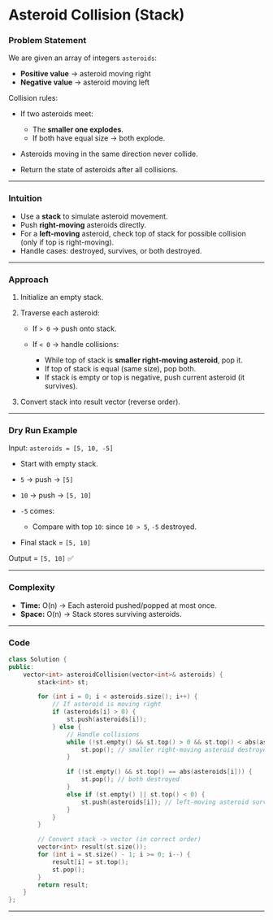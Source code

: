 # Asteroid Collision (Stack)

### Problem Statement

We are given an array of integers `asteroids`:

* **Positive value** → asteroid moving right
* **Negative value** → asteroid moving left

Collision rules:

* If two asteroids meet:

  * The **smaller one explodes**.
  * If both have equal size → both explode.
* Asteroids moving in the same direction never collide.
* Return the state of asteroids after all collisions.

---

### Intuition

* Use a **stack** to simulate asteroid movement.
* Push **right-moving** asteroids directly.
* For a **left-moving** asteroid, check top of stack for possible collision (only if top is right-moving).
* Handle cases: destroyed, survives, or both destroyed.

---

### Approach

1. Initialize an empty stack.
2. Traverse each asteroid:

   * If `> 0` → push onto stack.
   * If `< 0` → handle collisions:

     * While top of stack is **smaller right-moving asteroid**, pop it.
     * If top of stack is equal (same size), pop both.
     * If stack is empty or top is negative, push current asteroid (it survives).
3. Convert stack into result vector (reverse order).

---

### Dry Run Example

Input: `asteroids = [5, 10, -5]`

* Start with empty stack.
* `5` → push → `[5]`
* `10` → push → `[5, 10]`
* `-5` comes:

  * Compare with top `10`: since `10 > 5`, `-5` destroyed.
* Final stack = `[5, 10]`

Output = `[5, 10]` ✅

---

### Complexity

* **Time:** O(n) → Each asteroid pushed/popped at most once.
* **Space:** O(n) → Stack stores surviving asteroids.

---

### Code

```cpp
class Solution {
public:
    vector<int> asteroidCollision(vector<int>& asteroids) {
        stack<int> st;

        for (int i = 0; i < asteroids.size(); i++) {
            // If asteroid is moving right
            if (asteroids[i] > 0) {
                st.push(asteroids[i]);
            } else {
                // Handle collisions
                while (!st.empty() && st.top() > 0 && st.top() < abs(asteroids[i])) {
                    st.pop(); // smaller right-moving asteroid destroyed
                }

                if (!st.empty() && st.top() == abs(asteroids[i])) {
                    st.pop(); // both destroyed
                }
                else if (st.empty() || st.top() < 0) {
                    st.push(asteroids[i]); // left-moving asteroid survives
                }
            }
        }

        // Convert stack -> vector (in correct order)
        vector<int> result(st.size());
        for (int i = st.size() - 1; i >= 0; i--) {
            result[i] = st.top();
            st.pop();
        }
        return result;
    }
};
```
---